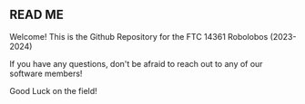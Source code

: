 ## READ ME

Welcome! This is the Github Repository for the FTC 14361 Robolobos (2023-2024)

If you have any questions, don't be afraid to reach out to any of our software members!

Good Luck on the field!


